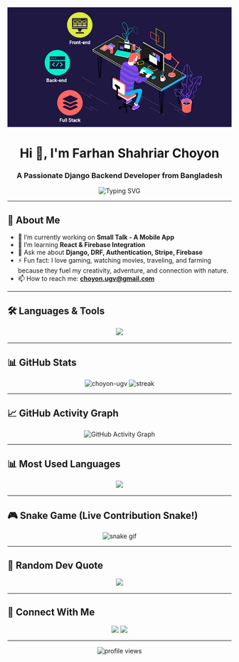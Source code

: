 <!-- README.md for choyon-ugv -->
<div align="center">
<!--   <img height="150" src="https://media.giphy.com/media/M9gbBd9nbDrOTu1Mqx/giphy.gif"  /> -->
  <img src="https://raw.githubusercontent.com/choyon-ugv/choyon-ugv/refs/heads/master/full-stack-development.gif"  />
</div>

<h1 align="center">Hi 👋, I'm Farhan Shahriar Choyon</h1>
<h3 align="center">A Passionate Django Backend Developer from Bangladesh</h3>

<p align="center">
  <img src="https://readme-typing-svg.demolab.com?font=Fira+Code&weight=500&size=24&pause=1000&center=true&vCenter=true&width=600&lines=Backend+Developer+%7C+Django+%7C+DRF;Full-Stack+Learner+%7C+Django+%7C+React;Love+Coding+%26+Problem+Solving;Traveling+%7C+Gaming+%7C+Movies+%7C+Farming" alt="Typing SVG" />
</p>

---

## 🧠 About Me

- 🔭 I’m currently working on **Small Talk - A Mobile App**
- 🌱 I’m learning **React & Firebase Integration**
- 💬 Ask me about **Django, DRF, Authentication, Stripe, Firebase**
- ⚡ Fun fact: I love gaming, watching movies, traveling, and farming because they fuel my creativity, adventure, and connection with nature.
- 📫 How to reach me: **choyon.ugv@gmail.com**

---

## 🛠️ Languages & Tools

<p align="center">
  <img src="https://skillicons.dev/icons?i=python,django,react,js,html,css,figma,illustrator,vscode,git,github,postman,javascripts" />
</p>

---

## 📊 GitHub Stats

<p align="center">
  <img src="https://github-readme-stats.vercel.app/api?username=choyon-ugv&show_icons=true&theme=tokyonight" alt="choyon-ugv" />
  <img src="https://github-readme-streak-stats.herokuapp.com/?user=choyon-ugv&theme=tokyonight" alt="streak" />
</p>

---

## 📈 GitHub Activity Graph

<p align="center">
  <img src="https://activity-graph.herokuapp.com/graph?username=choyon-ugv&theme=react-dark&area=true&hide_border=true" alt="GitHub Activity Graph" />
</p>


---

## 📊 Most Used Languages

<p align="center">
  <img src="https://github-readme-stats.vercel.app/api/top-langs/?username=choyon-ugv&layout=compact&theme=tokyonight" />
</p>

---

## 🎮 Snake Game (Live Contribution Snake!)

<p align="center">
  <img src="https://github.com/choyon-ugv/choyon-ugv/blob/output/github-contribution-grid-snake.svg" alt="snake gif" />
</p>

---

## 🧠 Random Dev Quote

<p align="center">
  <img src="https://quotes-github-readme.vercel.app/api?type=horizontal&theme=dark" />
</p>

---

## 🔗 Connect With Me

<p align="center">
  <a href="https://www.linkedin.com/in/farhanshahriarchoyon/" target="_blank"><img src="https://img.shields.io/badge/-LinkedIn-blue?style=for-the-badge&logo=linkedin" /></a>
  <a href="mailto:farhanshahriarchoyon@gmail.com"><img src="https://img.shields.io/badge/-Gmail-red?style=for-the-badge&logo=gmail" /></a>
</p>

---

<p align="center">
  <img src="https://komarev.com/ghpvc/?username=choyon-ugv&label=Profile%20views&color=0e75b6&style=flat" alt="profile views" />
</p>
